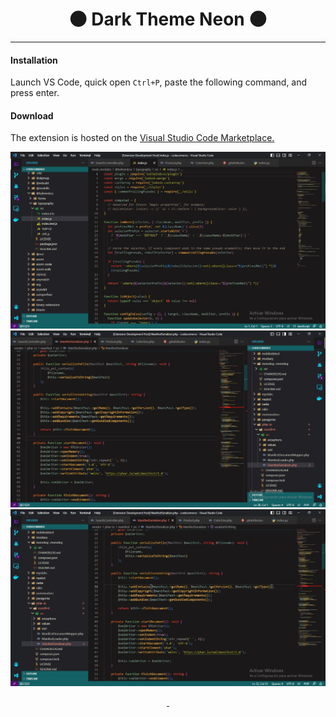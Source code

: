 <h1 style="text-align:center">🌑 Dark Theme Neon 🌑</h1>
<hr>

#### Installation
Launch VS Code, quick open `Ctrl+P`, paste the following command, and press enter.

#### Download
The extension is hosted on the <a href="https://marketplace.visualstudio.com/items?itemName=SebastianHT.fp">Visual Studio Code Marketplace.</a>

![image info](./images/img2.jpeg)
![image info](./images/img4.jpeg)
![image info](./images/img3.jpeg)

<div align='center'>
<a href="https://twitter.com/datcanelita" target="_blank">
  <img src="https://img.shields.io/badge/Twitter-1DA1F2?style=for-the-badge&logo=twitter&logoColor=white" alt="">
</a>
  <a href="https://linkedin.com/in/huamanitassara/" target="_blank">
  <img src="https://img.shields.io/badge/LinkedIn-0077B5?style=for-the-badge&logo=linkedin&logoColor=white" alt="">
</a>